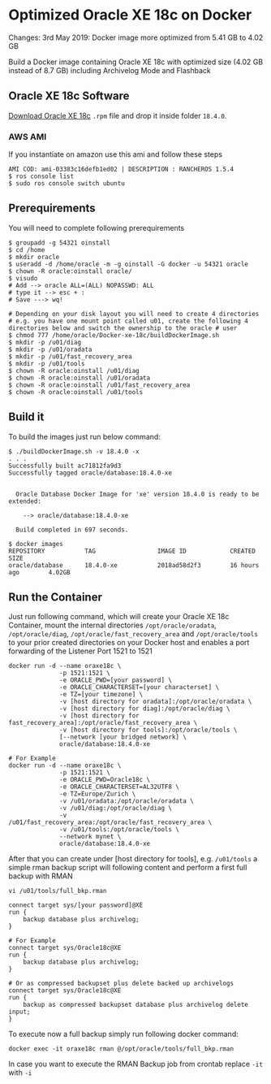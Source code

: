 Optimized Oracle XE 18c on Docker
=====
Changes: 3rd May 2019: Docker image more optimized from 5.41 GB to 4.02 GB

Build a Docker image containing Oracle XE 18c with optimized size (4.02 GB instead of 8.7 GB) including Archivelog Mode and Flashback


## Oracle XE 18c Software
[Download Oracle XE 18c](https://jvtst-repository.s3.amazonaws.com/oracle-database-xe-18c-1.0-1.x86_64.rpm) `.rpm` file and drop it inside folder `18.4.0`.

### AWS AMI 
If you instantiate on amazon use this ami and follow these steps

```
AMI COD: ami-03383c16defb1ed02 | DESCRIPTION : RANCHEROS 1.5.4 
$ ros console list
$ sudo ros console switch ubuntu
```


## Prerequirements
You will need to complete following prerequirements
```
$ groupadd -g 54321 oinstall
$ cd /home
$ mkdir oracle
$ useradd -d /home/oracle -m -g oinstall -G docker -u 54321 oracle
$ chown -R oracle:oinstall oracle/
$ visudo
# Add --> oracle ALL=(ALL) NOPASSWD: ALL
# type it --> esc + :
# Save ---> wq!

# Depending on your disk layout you will need to create 4 directories
# e.g. you have one mount point called u01, create the following 4 directories below and switch the ownership to the oracle # user
$ chmod 777 /home/oracle/Docker-xe-18c/buildDockerImage.sh
$ mkdir -p /u01/diag
$ mkdir -p /u01/oradata
$ mkdir -p /u01/fast_recovery_area
$ mkdir -p /u01/tools
$ chown -R oracle:oinstall /u01/diag
$ chown -R oracle:oinstall /u01/oradata
$ chown -R oracle:oinstall /u01/fast_recovery_area
$ chown -R oracle:oinstall /u01/tools
```
## Build it
To build the images just run below command:
```
$ ./buildDockerImage.sh -v 18.4.0 -x
. . .
Successfully built ac71812fa9d3
Successfully tagged oracle/database:18.4.0-xe


  Oracle Database Docker Image for 'xe' version 18.4.0 is ready to be extended:

    --> oracle/database:18.4.0-xe

  Build completed in 697 seconds.

$ docker images
REPOSITORY           TAG                 IMAGE ID            CREATED             SIZE
oracle/database      18.4.0-xe           2018ad58d2f3        16 hours ago        4.02GB
```

## Run the Container
Just run following command, which will create your Oracle XE 18c Container, mount the internal directories `/opt/oracle/oradata`, `/opt/oracle/diag`, `/opt/oracle/fast_recovery_area` and `/opt/oracle/tools` to your prior created directories on your Docker host and enables a port forwarding of the Listener Port 1521 to 1521
```
docker run -d --name oraxe18c \
              -p 1521:1521 \
              -e ORACLE_PWD=[your password] \
              -e ORACLE_CHARACTERSET=[your characterset] \
              -e TZ=[your timezone] \
              -v [host directory for oradata]:/opt/oracle/oradata \
              -v [host directory for diag]:/opt/oracle/diag \
              -v [host directory for fast_recovery_area]:/opt/oracle/fast_recovery_area \
              -v [host directory for tools]:/opt/oracle/tools \
              [--network [your bridged network] \
              oracle/database:18.4.0-xe

# For Example
docker run -d --name oraxe18c \
              -p 1521:1521 \
              -e ORACLE_PWD=Oracle18c \
              -e ORACLE_CHARACTERSET=AL32UTF8 \
              -e TZ=Europe/Zurich \
              -v /u01/oradata:/opt/oracle/oradata \
              -v /u01/diag:/opt/oracle/diag \
              -v /u01/fast_recovery_area:/opt/oracle/fast_recovery_area \
              -v /u01/tools:/opt/oracle/tools \
              --network mynet \
              oracle/database:18.4.0-xe
```

After that you can create under [host directory for tools], e.g. `/u01/tools` a simple rman backup script will following content and perform a first full backup with RMAN
```
vi /u01/tools/full_bkp.rman

connect target sys/[your password]@XE
run {
    backup database plus archivelog;
}

# For Example
connect target sys/Oracle18c@XE
run {
    backup database plus archivelog;
}

# Or as compressed backupset plus delete backed up archivelogs
connect target sys/Oracle18c@XE
run {
    backup as compressed backupset database plus archivelog delete input;
}
```

To execute now a full backup simply run following docker command:
```
docker exec -it oraxe18c rman @/opt/oracle/tools/full_bkp.rman
```
In case you want to execute the RMAN Backup job from crontab replace `-it` with `-i`

